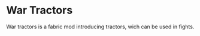 <h1>War Tractors</h1>
War tractors is a fabric mod introducing tractors, wich can be used in fights.
